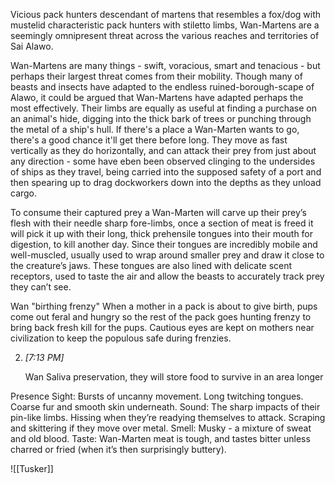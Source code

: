 Vicious pack hunters descendant of martens that resembles a fox/dog with mustelid characteristic pack hunters with stiletto limbs, Wan-Martens are a seemingly omnipresent threat across the various reaches and territories of Sai Alawo.

Wan-Martens are many things - swift, voracious, smart and tenacious - but perhaps their largest threat comes from their mobility. Though many of beasts and insects have adapted to the endless ruined-borough-scape of Alawo, it could be argued that Wan-Martens have adapted perhaps the most effectively. Their limbs are equally as useful at finding a purchase on an animal's hide, digging into the thick bark of trees or punching through the metal of a ship's hull. If there's a place a Wan-Marten wants to go, there's a good chance it'll get there before long. They move as fast vertically as they do horizontally, and can attack their prey from just about any direction - some have eben been observed clinging to the undersides of ships as they travel, being carried into the supposed safety of a port and then spearing up to drag dockworkers down into the depths as they unload cargo.

To consume their captured prey a Wan-Marten will carve up their prey’s flesh with their needle sharp fore-limbs, once a section of meat is freed it will pick it up with their long, thick prehensile tongues into their mouth for digestion, to kill another day. Since their tongues are incredibly mobile and well-muscled, usually used to wrap around smaller prey and draw it close to the creature’s jaws. These tongues are also lined with delicate scent receptors, used to taste the air and allow the beasts to accurately track prey they can’t see.

Wan "birthing frenzy" When a mother in a pack is about to give birth, pups come out feral and hungry so the rest of the pack goes hunting frenzy to bring back fresh kill for the pups. Cautious eyes are kept on mothers near civilization to keep the populous safe during frenzies.
    
2.  _[_7:13 PM_]_
    
    Wan Saliva preservation, they will store food to survive in an area longer

Presence 
Sight: Bursts of uncanny movement. Long twitching tongues. Coarse fur and smooth skin underneath. 
Sound: The sharp impacts of their pin-like limbs. Hissing when they’re readying themselves to attack. Scraping and skittering if they move over metal. 
Smell: Musky - a mixture of sweat and old blood. 
Taste: Wan-Marten meat is tough, and tastes bitter unless charred or fried (when it’s then surprisingly buttery).

![[Tusker]]